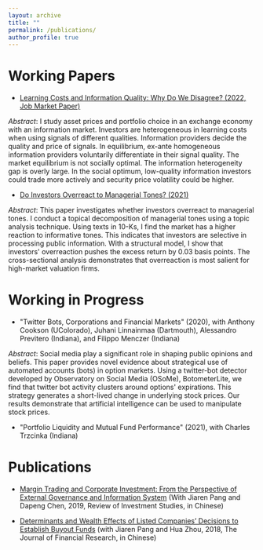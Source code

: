 ```yaml
---
layout: archive
title: ""
permalink: /publications/
author_profile: true
---
```


# Working Papers


* [Learning Costs and Information Quality: Why Do We Disagree? (2022, Job Market Paper)](/homepage/files/jmp.pdf)

*Abstract*: I study asset prices and portfolio choice in an exchange economy with an information market. Investors are heterogeneous in learning costs when using signals of different qualities. Information providers decide the quality and price of signals. In equilibrium, ex-ante homogeneous information providers voluntarily differentiate in their signal quality. The market equilibrium is not socially optimal. The information heterogeneity gap is overly large.  In the social optimum, low-quality information investors could trade more actively and security price volatility could be higher.



* [Do Investors Overreact to Managerial Tones? (2021)](/homepage/files/ch2.pdf)

*Abstract*: This paper investigates whether investors overreact to managerial tones. I conduct a topical decomposition of managerial tones using a topic analysis technique. Using texts in 10-Ks, I find the market has a higher reaction to informative tones. This indicates that investors are selective in processing public information. With a structural model, I show that investors' overreaction pushes the excess return by 0.03 basis points. The cross-sectional analysis demonstrates that overreaction is most salient for high-market valuation firms. 




# Working in Progress

* "Twitter Bots, Corporations and Financial Markets" (2020), with Anthony Cookson (UColorado), Juhani Linnainmaa (Dartmouth), Alessandro Previtero (Indiana), and Filippo Menczer (Indiana) 

*Abstract*: Social media play a significant role in shaping public opinions and beliefs. This paper provides novel evidence about strategical use of automated accounts (bots) in option markets. Using a twitter-bot detector developed by Observatory on Social Media (OSoMe), BotometerLite, we find that twitter bot activity clusters around options' expirations. This strategy generates a short-lived change in underlying stock prices. Our results demonstrate that artificial intelligence can be used to manipulate stock prices.

* "Portfolio Liquidity and Mutual Fund Performance" (2021), with Charles Trzcinka (Indiana) 

		

# Publications
* [Margin Trading and Corporate Investment: From the Perspective of External Governance and Information System](http://www.google.com/url?q=http%3A%2F%2Fwww.cnki.com.cn%2FArticle%2FCJFDTotal-TZYJ201904002.htm&sa=D&sntz=1&usg=AFQjCNHG-QTMA75ifTbhA1fzI5Eov1jXcw) (With Jiaren Pang and Dapeng Chen, 2019, Review of Investment Studies, in Chinese)

* [Determinants and Wealth Effects of Listed Companies’ Decisions to Establish Buyout Funds](http://www.google.com/url?q=http%3A%2F%2Fwww.jryj.org.cn%2FCN%2Fabstract%2Fabstract355.shtml&sa=D&sntz=1&usg=AFQjCNEfPfn-n0E0100Vnz66TeewSqbxYw) (with Jiaren Pang and Hua Zhou, 2018, The Journal of Financial Research, in Chinese)
